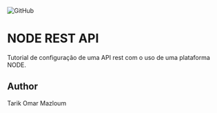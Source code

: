 ![GitHub](https://img.shields.io/github/license/TarikMazloum/node-rest)
# NODE REST API
Tutorial de configuração de uma API rest com o uso de uma plataforma NODE.
## Author
Tarik Omar Mazloum
